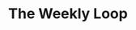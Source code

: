 ---
# Loop Page Content
title: 'The Weekly Loop'
meta_title: 'THE WEEKLY LOOP'
description: 'The steady show → talk → build rhythm that drives momentum and prevents perfectionism paralysis'

# Main introduction section
intro:
  content: |
      The week acts as a metronome for creativity. Friday's *Show* sets a hard deadline that concentrates effort—every participant demos something they wrote or prompted into existence themselves. The moment code compiles on stage it becomes shared reality. Over the weekend and during Monday's orientation the cohort *Talks*—walking Madeira's levadas, swapping critiques, and letting distributed cognition surface better approaches. From Tuesday onward everyone *Builds* toward the next demo.

      This steady rhythm prevents perfectionism paralysis and creates the conditions for collaboration. Every week follows the same structure, creating a predictable cadence that lets participants focus on what matters: building and shipping real projects.
--- 